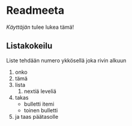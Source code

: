 # Readmeeta

*Käyttäjän* tulee lukea tämä!

## Listakokeilu

Liste tehdään numero ykkösellä joka rivin alkuun

1. onko
1. tämä 
1. lista
	1. nextiä leveliä
1. takas
	* bulletti itemi
	* toinen bulletti
1. ja taas päätasolle

